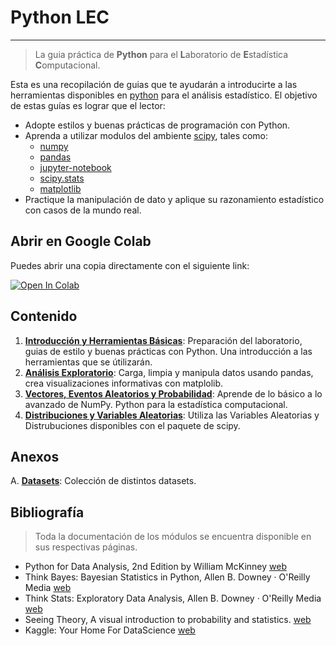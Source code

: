 # Python LEC
----------------
> La guia práctica de __Python__ para el **L**aboratorio de **E**stadística **C**omputacional.

Esta es una recopilación de guias que te ayudarán a introducirte a las herramientas disponibles en [python](https://www.python.org/) para el análisis estadístico. El objetivo de estas guías es lograr que el lector:

* Adopte estilos y buenas prácticas de programación con Python.
* Aprenda a utilizar modulos del ambiente [scipy](https://www.scipy.org/), tales como:
  * [numpy](http://www.numpy.org/)
  * [pandas](http://pandas.pydata.org/)
  * [jupyter-notebook](http://jupyter.org/)
  * [scipy.stats](https://docs.scipy.org/doc/scipy/reference/stats.html/)
  * [matplotlib](http://matplotlib.org/)
* Practique la manipulación de dato y aplique su razonamiento estadístico con casos de la mundo real.

## Abrir en Google Colab

Puedes abrir una copia directamente con el siguiente link:

[![Open In Colab](https://colab.research.google.com/assets/colab-badge.svg)](https://colab.research.google.com/github/sborquez/Python-LEC/blob/master)

## Contenido

1. **[Introducción y Herramientas Básicas](https://github.com/sborquez/Python-LEC/blob/master/0.%20Introducci%C3%B3n%20y%20Herramientas%20B%C3%A1sicas.ipynb)**:
Preparación del laboratorio, guias de estilo y buenas prácticas con Python. Una introducción a las herramientas que se útilizarán.
2. **[Análisis Exploratorio](https://github.com/sborquez/Python-LEC/blob/master/1.%20An%C3%A1lisis%20Exploratorio.ipynb)**: Carga, limpia y manipula datos usando pandas, crea visualizaciones informativas con matplolib.
3. **[Vectores, Eventos Aleatorios y Probabilidad](https://github.com/sborquez/Python-LEC/blob/master/2.%20Vectores%2C%20Eventos%20Aleatorios%20y%20Probabilidad.ipynb)**: Aprende de lo básico a lo avanzado de NumPy. Python para la estadística computacional.
4. **[Distribuciones y Variables Aleatorias](https://github.com/sborquez/Python-LEC/blob/master/3.%20Distribuciones%20y%20Variables%20Aleatorias.ipynb)**: Utiliza las Variables Aleatorias y Distrubuciones disponibles con el paquete de scipy.

## Anexos

A. **[Datasets](https://github.com/sborquez/Python-LEC/blob/master/A.%20Datasets.md)**: Colección de distintos datasets.


## Bibliografía

> Toda la documentación de los módulos se encuentra disponible en sus respectivas páginas.

* Python for Data Analysis, 2nd Edition by William McKinney [web](http://shop.oreilly.com/product/0636920050896.do)
* Think Bayes: Bayesian Statistics in Python, Allen B. Downey · O'Reilly Media [web](https://greenteapress.com/wp/think-bayes/)
* Think Stats: Exploratory Data Analysis, Allen B. Downey · O'Reilly Media [web](https://greenteapress.com/thinkstats/)
* Seeing Theory, A visual introduction to probability and statistics. [web](https://seeing-theory.brown.edu/)
* Kaggle: Your Home For DataScience [web](https://www.kaggle.com)

